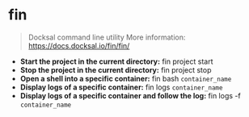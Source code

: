 # fin
> Docksal command line utility
> More information: <https://docs.docksal.io/fin/fin/>
- **Start the project in the current directory:**
fin project start
- **Stop the project in the current directory:**
fin project stop
- **Open a shell into a specific container:**
fin bash `container_name`
- **Display logs of a specific container:**
fin logs `container_name`
- **Display logs of a specific container and follow the log:**
fin logs -f `container_name`
